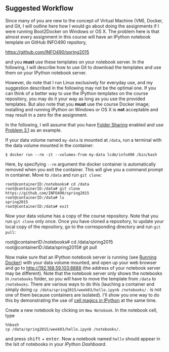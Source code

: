 ## Suggested Workflow

Since many of you are new to the concept of Virtual Machine (VM), Docker, and
Git, I will outline here how I would go about doing the assignments if I were running Boot2Docker on Windows or OS X. The problem here is that almost every assignment in this course will have an IPython notebook template on GitHub INFO490 repsitory, 

https://github.com/INFO490/spring2015

and you **must** use these templates on your notebook server. In the following,
I will describe how to use Git to download the templates and use them on your
IPython notebook server.

However, do note that I run Linux exclusively for everyday use, and my suggestion described in the following may not be the optimal one. If you can think of a better way to use the IPython templates on the course repository, you may do it your way as long as you use the provided templates. But also note that you **must** use the course Docker image; installing and running IPython on Windows or OS X is **not** acceptable and may result in a zero for the assignment.

In the following, I will assume that you have [Folder Sharing](https://github.com/INFO490/spring2015/blob/master/week00/docker_folder_sharing.md) enabled and use [Problem 3.1](p1.md) as an example.

If your data volume named `my-data` is mounted at `/data`, run a terminal with
the data volume mounted in the container:

```console
$ docker run --rm -it --volumes-from my-data lcdm/info490 /bin/bash
```

Here, by specifying ``--rm`` argument the docker container is automatically
removed when you exit the container. This will give you a command prompt in container. Move to `/data` and run `git clone`:

```console
root@containerID:/notebooks# cd /data
root@containerID:/data# git clone https://github.com/INFO490/spring2015
root@containerID:/data# ls
spring2015
root@containerID:/data# exit
```

Now your data volume has a copy of the course repository. Note that you run `git clone` only once. Once you have cloned a repository, to update your local copy of the repository, go to the corresponding directory and run `git pull`:

root@containerID:/notebooks# cd /data/spring2015
root@containerID:/data/spring2015# git pull

Now make sure that an IPython notebook server is running (see [Running Docker](https://github.com/INFO490/spring2015/blob/master/week00/docker_running_ipynb.md)) with your data volume mounted, and open up your web browser and go to http://192.168.59.103:8888 (the address of your notebook server may be different). Note that the notebook server only shows the notebooks in `/notebooks` folder, so you will have to move the template from `/data` to `/notebooks`. There are various ways to do this (lauching a container and simply doing `cp /data/spring2015/week03/hello.ipynb /notebooks/.` is not one of them because containers are isolated). I'll show you one way to do this by demonstrating the use of [cell magics in IPython](http://nbviewer.ipython.org/github/FRidh/ipython/blob/1.x/examples/notebooks/Cell%20Magics.ipynb) at the same time.

Create a new notebook by clicking on `New Notebook`. In the notebook cell, type

```console
%%bash
cp /data/spring2015/week03/hello.ipynb /notebooks/.
```

and press <kbd>shift</kbd> + <kbd>enter</kbd>. Now a notebook named `hello`
should appear in the lsit of notebooks in your *IPython Dashboard*.

